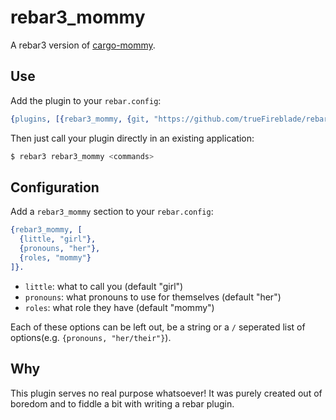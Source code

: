 # rebar3_mommy

A rebar3 version of [cargo-mommy](https://github.com/Gankra/cargo-mommy).

## Use

Add the plugin to your `rebar.config`:

```erlang
{plugins, [{rebar3_mommy, {git, "https://github.com/trueFireblade/rebar3_mommy", {branch, "master"}}}]}.
```

Then just call your plugin directly in an existing application:
```sh
$ rebar3 rebar3_mommy <commands>
```

## Configuration

Add a `rebar3_mommy` section to your `rebar.config`:

```erlang
{rebar3_mommy, [
  {little, "girl"},
  {pronouns, "her"},
  {roles, "mommy"}
]}.
```
- `little`: what to call you (default "girl")
- `pronouns`: what pronouns to use for themselves (default "her")
- `roles`: what role they have (default "mommy")

Each of these options can be left out, be a string or a `/` seperated list of options(e.g. `{pronouns, "her/their"}`).

## Why

This plugin serves no real purpose whatsoever! It was purely created out of boredom and to fiddle a bit with writing a rebar plugin.